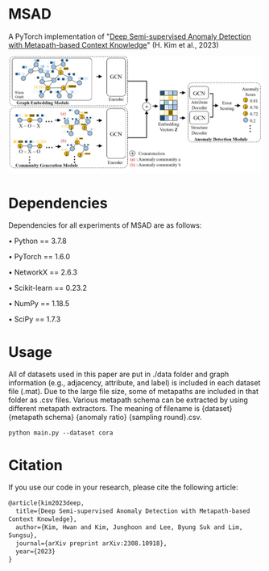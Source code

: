 # MSAD
A PyTorch implementation of "[Deep Semi-supervised Anomaly Detection with Metapath-based Context Knowledge](https://arxiv.org/pdf/2308.10918)" 
(H. Kim et al., 2023)

<p align="center">
<img src="./MSAD.jpg" width="1200">
</p>


# Dependencies
  Dependencies for all experiments of MSAD are as follows:
  
   • Python == 3.7.8
   
   • PyTorch == 1.6.0
   
   • NetworkX == 2.6.3
   
   • Scikit-learn == 0.23.2
   
   • NumPy == 1.18.5
   
   • SciPy == 1.7.3
   

# Usage
All of datasets used in this paper are put in ./data folder and graph information (e.g., adjacency, attribute, and label) is included in each dataset file (.mat). Due to the large file size, some of metapaths are included in that folder as .csv files. Various metapath schema can be extracted by using
different metapath extractors. The meaning of filename is {dataset} {metapath schema} {anomaly ratio} {sampling round}.csv.

    python main.py --dataset cora


# Citation
If you use our code in your research, please cite the following article:

    @article{kim2023deep,
      title={Deep Semi-supervised Anomaly Detection with Metapath-based Context Knowledge},
      author={Kim, Hwan and Kim, Junghoon and Lee, Byung Suk and Lim, Sungsu},
      journal={arXiv preprint arXiv:2308.10918},
      year={2023}
    }
